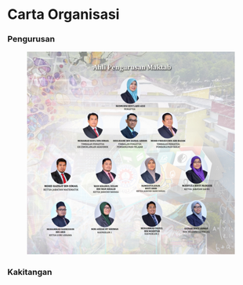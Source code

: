 # Carta Organisasi

### Pengurusan

<figure><img src="../../../.gitbook/assets/image (6).png" alt=""><figcaption></figcaption></figure>

### Kakitangan

<figure><img src="../../../.gitbook/assets/image (7).png" alt=""><figcaption></figcaption></figure>

